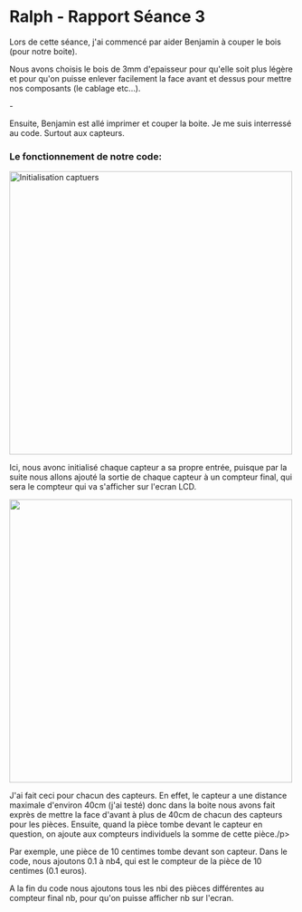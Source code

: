 <h1>Ralph - Rapport Séance 3</h1>	

<p> Lors de cette séance, j'ai commencé par aider Benjamin à couper le bois (pour notre boite).</p>
<p> Nous avons choisis le bois de 3mm d'epaisseur pour qu'elle soit plus légère et pour qu'on puisse enlever facilement la face avant et dessus pour mettre nos composants (le cablage etc...).</p>
<p> - </p>
<p> Ensuite, Benjamin est allé imprimer et couper la boite. Je me suis interressé au code. Surtout aux capteurs. </p>
<h3> Le fonctionnement de notre code: </h3>
<img src="../../Images/CodeCaptuer1.png" alt="Initialisation captuers" height="500"/></p>
<p>Ici, nous avonc initialisé chaque capteur a sa propre entrée, puisque par la suite nous allons ajouté la sortie de chaque capteur à un compteur final, qui sera le compteur qui va s'afficher sur l'ecran LCD.</p>
<img src="../../Images/CodeCaptuer2.png" alt"Ajout aux compteurs individuels" height="500"/></p>
<p> J'ai fait ceci pour chacun des capteurs. En effet, le capteur a une distance maximale d'environ 40cm (j'ai testé) donc dans la boite nous avons fait exprès de mettre la face d'avant à plus de 40cm de chacun des capteurs pour les pièces. Ensuite, quand la pièce tombe devant le capteur en question, on ajoute aux compteurs individuels la somme de cette pièce./p>
<p>Par exemple, une pièce de 10 centimes tombe devant son capteur. Dans le code, nous ajoutons 0.1 à nb4, qui est le compteur de la pièce de 10 centimes (0.1 euros). </p>
<p> A la fin du code nous ajoutons tous les nbi des pièces différentes au compteur final nb, pour qu'on puisse afficher nb  sur l'ecran. </p>

